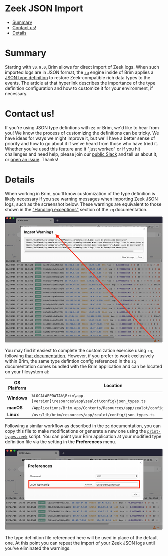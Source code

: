 # Zeek JSON Import

- [Summary](#summary)
- [Contact us!](#contact-us)
- [Details](#details)

# Summary

Starting with `v0.9.0`, Brim allows for direct import of Zeek logs. When such
imported logs are in JSON format, the [`zq`](https://github.com/brimsec/zq)
engine inside of Brim applies a
[JSON type definition](https://github.com/brimsec/zq/tree/master/zeek/README.md)
to restore Zeek-compatible rich data types to the events. The article at that
hyperlink describes the importance of the type definition configuration and
how to customize it for your environment, if necessary.

# Contact us!

If you're using JSON type defintions with `zq` or Brim, we'd like to hear from
you! We know the process of customizing the definitions can be tricky. We have
ideas for ways we might improve it, but we'll have a better sense of priority
and how to go about it if we've heard from those who have tried it. Whether
you've used this feature and it "just worked" or if you hit challenges and need
help, please join our
[public Slack](https://www.brimsecurity.com/join-slack/)
and tell us about it, or
[open an issue](https://github.com/brimsec/brim/wiki/Troubleshooting#opening-an-issue). Thanks!

# Details

When working in Brim, you'll know customization of the type definition is
likely necessary if you see warning messages when importing Zeek JSON logs,
such as the screenshot below. These warnings are equivalent to those shown in
the ["Handling exceptions"](https://github.com/brimsec/zq/tree/master/zeek#handling-exceptions)
section of the `zq` documentation.

![JSON Import Errors](media/JSON-import-errors.png)

You may find it easiest to complete the customization exercise using `zq`,
following
[that documentation](https://github.com/brimsec/zq/tree/master/zeek/README.md).
However, if you prefer to work exclusively within Brim, the same type defintion
config referenced in the `zq` documentation comes bundled with the Brim
application and can be located on your filesystem at:

|**OS Platform**|**Location**|
|---------------|------------|
| **Windows**   | `%LOCALAPPDATA%\Brim\app-[version]\resources\app\zealot\config\json_types.ts` |
| **macOS**     | `/Applications/Brim.app/Contents/Resources/app/zealot/config/json_types.ts` |
| **Linux**     | `/usr/lib/brim/resources/app/zealot/config/json_types.ts` |

Following a similar workflow as described in the `zq` documentation, you can
copy this file to make modifications or generate a new one using the
[`print-types.zeek`](https://github.com/brimsec/zeek/blob/master/brim/print-types.zeek)
script. You can point your Brim application at your modified type definition
file via the setting in the **Preferences** menu.

![Preferences JSON Type Config](media/Preferences-JSON-Type-Config.png)

The type definition file referenced here will be used in place of the default
one. At this point you can repeat the import of your Zeek JSON logs until
you've eliminated the warnings.
